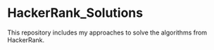 # HackerRank_Solutions
This repository includes my approaches to solve the algorithms from HackerRank. 
